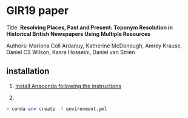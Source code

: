# GIR19 paper

Title: **Resolving Places, Past and Present: Toponym Resolution in Historical British Newspapers Using Multiple Resources**

Authors: Mariona Coll Ardanuy, Katherine McDonough, Amrey Krause, Daniel CS Wilson, Kasra Hosseini, Daniel van Strien


## installation

1. [Install Anaconda following the instructions](https://www.continuum.io/downloads)

2. 

```bash
> conda env create -f environment.yml
```
